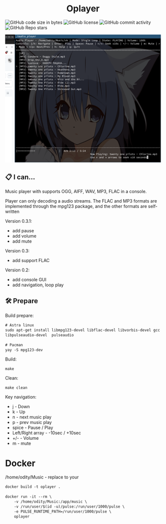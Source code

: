 
<div align="center">
  <h1>  Oplayer </h1>
  
</div>

<img alt="GitHub code size in bytes" src="https://img.shields.io/github/languages/code-size/oditynet/Oplayer"></img>
<img alt="GitHub license" src="https://img.shields.io/github/license/oditynet/Oplayer"></img>
<img alt="GitHub commit activity" src="https://img.shields.io/github/commit-activity/m/oditynet/Oplayer"></img>
<img alt="GitHub Repo stars" src="https://img.shields.io/github/stars/oditynet/Oplayer"></img>

<img src="https://github.com/oditynet/Oplayer/blob/main/screen2.png" height="auto" />

## 📋 I can...

Music player with supports OGG, AIFF, WAV, MP3, FLAC in a console.

Player can only decoding a audio streams. The FLAC and MP3 formats are implemented through the mpg123 package, and the other formats are self-written

Version 0.3.1:
- add pause
- add volume
- add mute

Version 0.3:
- add support FLAC

Version 0.2:
- add console GUI
- add navigation, loop play

## 🛠️ Prepare 

Build prepare:
```
# Astra linux
sudo apt-get install libmpg123-devel libflac-devel libvorbis-devel gcc  libpulseaudio-devel  pulseaudio

# Pacman
yay -S mpg123-dev
```

Build:

```
make
```

Clean:

```
make clean
```

Key navigation:
- j - Down
- k - Up
- n - next music play
- p - prev music play
- spice - Pause / Play
- Left/Right array - -10sec / +10sec
- +/- - Volume
- m - mute

# Docker
 /home/odity/Music - replace to your
```
docker build -t oplayer .

docker run -it --rm \
    -v /home/odity/Music:/app/music \
    -v /run/user/$(id -u)/pulse:/run/user/1000/pulse \
    -e PULSE_RUNTIME_PATH=/run/user/1000/pulse \
    oplayer
```

